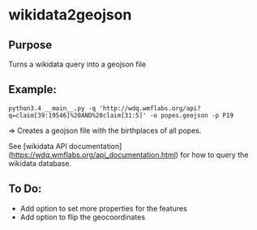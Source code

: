 
# wikidata2geojson

## Purpose

Turns a wikidata query into a geojson file

## Example:
`python3.4 __main__.py -q 'http://wdq.wmflabs.org/api?q=claim[39:19546]%20AND%20claim[31:5]' -o popes.geojson -p P19`

=> Creates a geojson file with the birthplaces of all popes.

See [wikidata API documentation] (https://wdq.wmflabs.org/api_documentation.html) for how to query the wikidata database.

## To Do:

* Add option to set more properties for the features
* Add option to flip the geocoordinates

